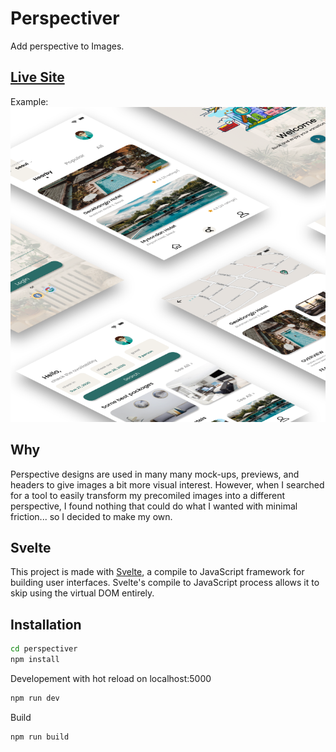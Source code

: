 # Perspectiver

Add perspective to Images.

## [Live Site](https://perspective-image.netlify.com/)
Example:
![Example](public/assets/design-0.png)

## Why

Perspective designs are used in many many mock-ups, previews, and headers to give images a bit more visual interest. However, when I searched for a tool to easily transform my precomiled images into a different perspective, I found nothing that could do what I wanted with minimal friction... so I decided to make my own. 

## Svelte

This project is made with [Svelte](https://svelte.dev/), a compile to JavaScript framework for building
user interfaces. Svelte's compile to JavaScript process allows it to skip using the virtual DOM entirely.

## Installation

```bash
cd perspectiver
npm install
```

Developement with hot reload on localhost:5000
```bash
npm run dev
```

Build
```bash
npm run build
```